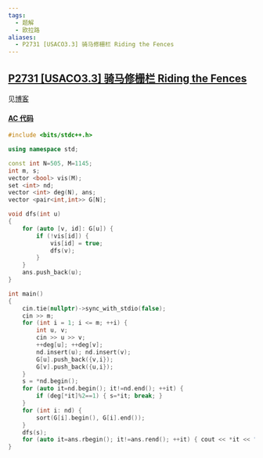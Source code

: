 ```yaml
---
tags:
  - 题解
  - 欧拉路
aliases:
  - P2731 [USACO3.3] 骑马修栅栏 Riding the Fences
---
```

## [P2731 [USACO3.3] 骑马修栅栏 Riding the Fences](https://www.luogu.com.cn/problem/P2731)

见[博客](https://www.cnblogs.com/LittleDrinks/p/18571249)

#### [AC 代码](https://www.luogu.com.cn/record/191357377)

```cpp
#include <bits/stdc++.h>

using namespace std;

const int N=505, M=1145;
int m, s;
vector <bool> vis(M);
set <int> nd;
vector <int> deg(N), ans;
vector <pair<int,int>> G[N];

void dfs(int u)
{
    for (auto [v, id]: G[u]) {
        if (!vis[id]) {
            vis[id] = true;
            dfs(v);
        }
    }
    ans.push_back(u);
}

int main()
{
    cin.tie(nullptr)->sync_with_stdio(false);
    cin >> m;
    for (int i = 1; i <= m; ++i) {
        int u, v;
        cin >> u >> v;
        ++deg[u]; ++deg[v];
        nd.insert(u); nd.insert(v);
        G[u].push_back({v,i});
        G[v].push_back({u,i});
    }
    s = *nd.begin();
    for (auto it=nd.begin(); it!=nd.end(); ++it) {
        if (deg[*it]%2==1) { s=*it; break; }
    }
    for (int i: nd) {
        sort(G[i].begin(), G[i].end());
    }
    dfs(s);
    for (auto it=ans.rbegin(); it!=ans.rend(); ++it) { cout << *it << "\n"; }
}
```